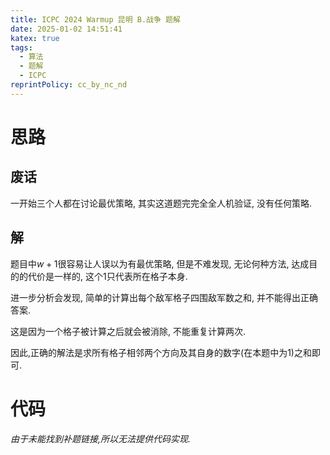 ```yaml
---
title: ICPC 2024 Warmup 昆明 B.战争 题解
date: 2025-01-02 14:51:41
katex: true
tags:
  - 算法
  - 题解
  - ICPC
reprintPolicy: cc_by_nc_nd
---
```

# 思路
## 废话
一开始三个人都在讨论最优策略, 其实这道题完完全全人机验证, 没有任何策略.
## 解
题目中$w+1$很容易让人误以为有最优策略, 但是不难发现, 无论何种方法, 达成目的的代价是一样的, 这个$1$只代表所在格子本身.

进一步分析会发现, 简单的计算出每个敌军格子四围敌军数之和, 并不能得出正确答案. 

这是因为一个格子被计算之后就会被消除, 不能重复计算两次.

因此,正确的解法是求所有格子相邻两个方向及其自身的数字(在本题中为$1$)之和即可.

# 代码
_由于未能找到补题链接,所以无法提供代码实现._